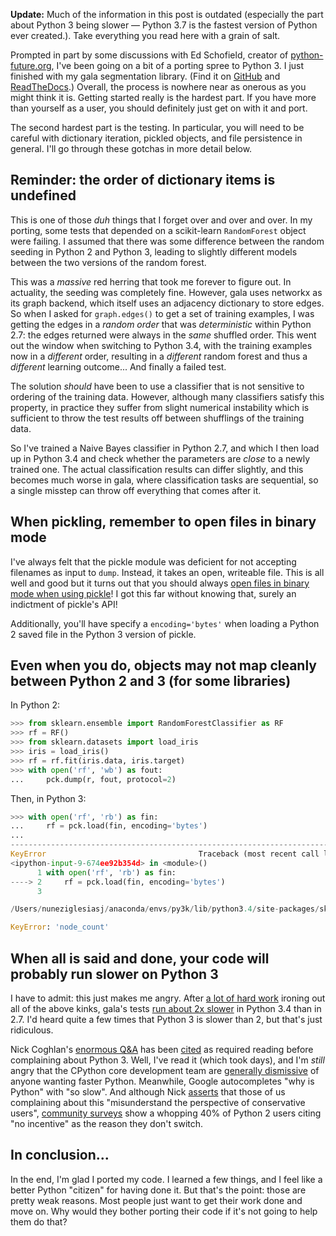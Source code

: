 <!--
.. title: Experiences porting a medium-sized library from Python 2 to 3
.. slug: experiences-porting-a-medium-sized-library-from-python-2-to-3
.. date: 2015-03-08 23:33:34
.. tags: Planet SciPy,programming,Python
.. category: 
.. link: 
.. description: 
.. type: text
.. has_math: no
.. status: published
.. wp-status: publish
-->

**Update:** Much of the information in this post is outdated (especially the part about Python 3 being slower — Python 3.7 is the fastest version of Python ever created.). Take everything you read here with a grain of salt.

<html><body><p>Prompted in part by some discussions with Ed Schofield, creator of <a href="http://python-future.org">python-future.org</a>, I've been going on a bit of a porting spree to Python 3. I just finished with my gala segmentation library. (Find it on <a href="https://github.com/janelia-flyem/gala">GitHub</a> and <a href="http://gala.readthedocs.org">ReadTheDocs</a>.) Overall, the process is nowhere near as onerous as you might think it is. Getting started really is the hardest part. If you have more than yourself as a user, you should definitely just get on with it and port.

The second hardest part is the testing. In particular, you will need to be careful with dictionary iteration, pickled objects, and file persistence in general. I'll go through these gotchas in more detail below.


<!-- TEASER_END -->

</p><h2>Reminder: the order of dictionary items is undefined</h2>

This is one of those <em>duh</em> things that I forget over and over and over. In my porting, some tests that depended on a scikit-learn <code>RandomForest</code> object were failing. I assumed that there was some difference between the random seeding in Python 2 and Python 3, leading to slightly different models between the two versions of the random forest.

This was a <em>massive</em> red herring that took me forever to figure out. In actuality, the seeding was completely fine. However, gala uses networkx as its graph backend, which itself uses an adjacency dictionary to store edges. So when I asked for <code>graph.edges()</code> to get a set of training examples, I was getting the edges in a <em>random order</em> that was <em>deterministic</em> within Python 2.7: the edges returned were always in the <em>same</em> shuffled order. This went out the window when switching to Python 3.4, with the training examples now in a <em>different</em> order, resulting in a <em>different</em> random forest and thus a <em>different</em> learning outcome... And finally a failed test.

The solution <em>should</em> have been to use a classifier that is not sensitive to ordering of the training data. However, although many classifiers satisfy this property, in practice they suffer from slight numerical instability which is sufficient to throw the test results off between shufflings of the training data.

So I've trained a Naive Bayes classifier in Python 2.7, and which I then load up in Python 3.4 and check whether the parameters are <em>close</em> to a newly trained one. The actual classification results can differ slightly, and this becomes much worse in gala, where classification tasks are sequential, so a single misstep can throw off everything that comes after it.

<h2>When pickling, remember to open files in binary mode</h2>

I've always felt that the pickle module was deficient for not accepting filenames as input to <code>dump</code>. Instead, it takes an open, writeable file. This is all well and good but it turns out that you should always <a href="http://www.diveintopython3.net/serializing.html">open files in binary mode when using pickle</a>! I got this far without knowing that, surely an indictment of pickle's API!

Additionally, you'll have specify a <code>encoding='bytes'</code> when loading a Python 2 saved file in the Python 3 version of pickle.

<h2>Even when you do, objects may not map cleanly between Python 2 and 3 (for some libraries)</h2>

In Python 2:

```python
>>> from sklearn.ensemble import RandomForestClassifier as RF
>>> rf = RF()
>>> from sklearn.datasets import load_iris
>>> iris = load_iris()
>>> rf = rf.fit(iris.data, iris.target)
>>> with open('rf', 'wb') as fout:
...     pck.dump(r, fout, protocol=2)
```

Then, in Python 3:

```python
>>> with open('rf', 'rb') as fin:
...     rf = pck.load(fin, encoding='bytes')
... 
---------------------------------------------------------------------------
KeyError                                  Traceback (most recent call last)
<ipython-input-9-674ee92b354d> in <module>()
      1 with open('rf', 'rb') as fin:
----> 2     rf = pck.load(fin, encoding='bytes')
      3 

/Users/nuneziglesiasj/anaconda/envs/py3k/lib/python3.4/site-packages/sklearn/tree/_tree.so in sklearn.tree._tree.Tree.__setstate__ (sklearn/tree/_tree.c:18115)()

KeyError: 'node_count'
```

<h2>When all is said and done, your code will probably run slower on Python 3</h2>

I have to admit: this just makes me angry. After <a href="https://github.com/janelia-flyem/gala/pull/39">a lot of hard work</a> ironing out all of the above kinks, gala's tests <a href="https://travis-ci.org/janelia-flyem/gala">run about 2x slower</a> in Python 3.4 than in 2.7. I'd heard quite a few times that Python 3 is slower than 2, but that's just ridiculous.

Nick Coghlan's <a href="http://python-notes.curiousefficiency.org/en/latest/python3/questions_and_answers.html">enormous Q&amp;A</a> has been <a href="http://sealedabstract.com/rants/python-3-is-fine/">cited</a> as required reading before complaining about Python 3. Well, I've read it (which took days), and I'm <em>still</em> angry that the CPython core development team are <a href="http://python-notes.curiousefficiency.org/en/latest/python3/questions_and_answers.html#why-doesn-t-this-limitation-really-bother-the-core-development-team">generally dismissive</a> of anyone wanting faster Python. Meanwhile, Google autocompletes "why is Python" with "so slow". And although Nick <a href="http://python-notes.curiousefficiency.org/en/latest/python3/questions_and_answers.html#what-about-insert-other-shiny-new-feature-here">asserts</a> that those of us complaining about this "misunderstand the perspective of conservative users", <a href="http://www.randalolson.com/2015/01/30/python-usage-survey-2014/">community surveys</a> show a whopping 40% of Python 2 users citing "no incentive" as the reason they don't switch.

<h2>In conclusion...</h2>

In the end, I'm glad I ported my code. I learned a few things, and I feel like a better Python "citizen" for having done it. But that's the point: those are pretty weak reasons. Most people just want to get their work done and move on. Why would they bother porting their code if it's not going to help them do that?</body></html>
